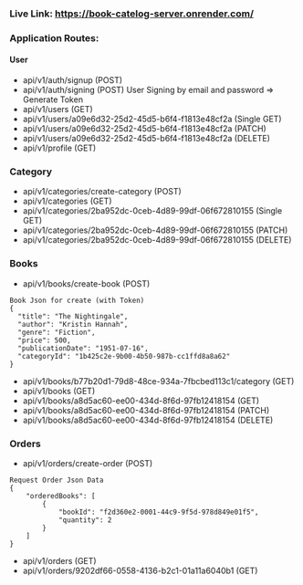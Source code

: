 ### Live Link: https://book-catelog-server.onrender.com/

### Application Routes:

#### User

- api/v1/auth/signup (POST)
- api/v1/auth/signing (POST) User Signing by email and password => Generate Token
- api/v1/users (GET)
- api/v1/users/a09e6d32-25d2-45d5-b6f4-f1813e48cf2a (Single GET)
- api/v1/users/a09e6d32-25d2-45d5-b6f4-f1813e48cf2a (PATCH)
- api/v1/users/a09e6d32-25d2-45d5-b6f4-f1813e48cf2a (DELETE)
- api/v1/profile (GET)

### Category

- api/v1/categories/create-category (POST)
- api/v1/categories (GET)
- api/v1/categories/2ba952dc-0ceb-4d89-99df-06f672810155 (Single GET)
- api/v1/categories/2ba952dc-0ceb-4d89-99df-06f672810155 (PATCH)
- api/v1/categories/2ba952dc-0ceb-4d89-99df-06f672810155 (DELETE)

### Books

- api/v1/books/create-book (POST)

```
Book Json for create (with Token)
{
  "title": "The Nightingale",
  "author": "Kristin Hannah",
  "genre": "Fiction",
  "price": 500,
  "publicationDate": "1951-07-16",
  "categoryId": "1b425c2e-9b00-4b50-987b-cc1ffd8a8a62"
}
```

- api/v1/books/b77b20d1-79d8-48ce-934a-7fbcbed113c1/category (GET)
- api/v1/books (GET)
- api/v1/books/a8d5ac60-ee00-434d-8f6d-97fb12418154 (GET)
- api/v1/books/a8d5ac60-ee00-434d-8f6d-97fb12418154 (PATCH)
- api/v1/books/a8d5ac60-ee00-434d-8f6d-97fb12418154 (DELETE)

### Orders

- api/v1/orders/create-order (POST)

```
Request Order Json Data
{
    "orderedBooks": [
        {
            "bookId": "f2d360e2-0001-44c9-9f5d-978d849e01f5",
            "quantity": 2
        }
    ]
}
```

- api/v1/orders (GET)
- api/v1/orders/9202df66-0558-4136-b2c1-01a11a6040b1 (GET)
